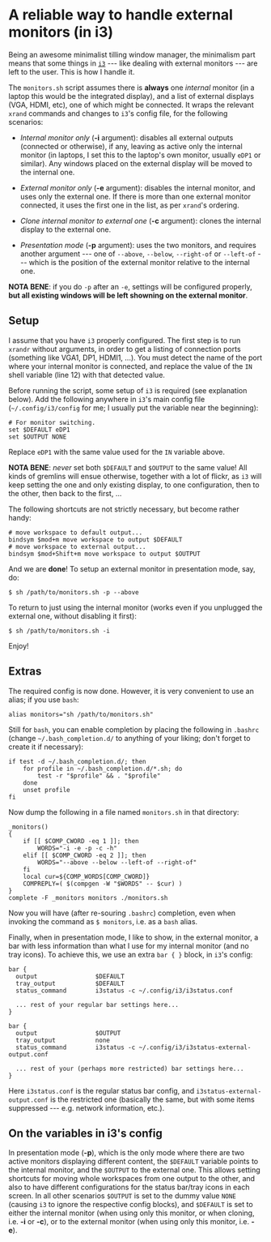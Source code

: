 # A reliable way to handle external monitors (in i3) #

Being an awesome minimalist tilling window manager, the minimalism part means that some things in [`i3`](https://i3wm.org/) --- like dealing with external monitors --- are left to the user. This is how I handle it.

The `monitors.sh` script assumes there is **always** one *internal* monitor (in a laptop this would be the integrated display), and a list of external displays (VGA, HDMI, etc), one of which might be connected. It wraps the relevant `xrand` commands and changes to `i3`'s config file, for the following scenarios:

- *Internal monitor only* (**-i** argument): disables all external outputs (connected or otherwise), if any, leaving as active only the internal monitor (in laptops, I set this to the laptop's own monitor, usually `eDP1` or similar). Any windows placed on the external display will be moved to the internal one.

- *External monitor only* (**-e** argument): disables the internal monitor, and uses only the external one. If there is more than one external monitor connected, it uses the first one in the list, as per `xrand`'s ordering.

- *Clone internal monitor to external one* (**-c** argument): clones the internal display to the external one.

- *Presentation mode* (**-p** argument): uses the two monitors, and requires another argument --- one of `--above`, `--below`, `--right-of` or `--left-of` --- which is the position of the external monitor relative to the internal one.

**NOTA BENE**: if you do `-p` after an `-e`, settings will be configured properly, **but all existing windows will be left showning on the external monitor**.

## Setup

I assume that you have `i3` properly configured. The first step is to run `xrandr` without arguments, in order to get a listing of connection ports (something like VGA1, DP1, HDMI1, ...). You must detect the name of the port where your internal monitor is connected, and replace the value of the `IN` shell variable (line 12) with that detected value.

Before running the script, some setup of `i3` is required (see explanation below). Add the following anywhere in `i3`'s main config file (`~/.config/i3/config` for me; I usually put the variable near the beginning):

~~~ {.config .numberLines}
# For monitor switching.
set $DEFAULT eDP1
set $OUTPUT NONE
~~~

Replace `eDP1` with the same value used for the `IN` variable above.

**NOTA BENE**: *never* set both `$DEFAULT` and `$OUTPUT` to the same value! All kinds of gremlins will ensue otherwise, together with a lot of flickr, as `i3` will keep setting the one and only existing display, to one configuration, then to the other, then back to the first, ...

The following shortcuts are not strictly necessary, but become rather handy:

~~~ {.text .numberLines}
# move workspace to default output...
bindsym $mod+m move workspace to output $DEFAULT
# move workspace to external output...
bindsym $mod+Shift+m move workspace to output $OUTPUT
~~~

And we are **done**! To setup an external monitor in presentation mode, say, do:

~~~ {.shell .numberLines}
$ sh /path/to/monitors.sh -p --above
~~~

To return to just using the internal monitor (works even if you unplugged the external one, without disabling it first):

~~~ {.shell .numberLines}
$ sh /path/to/monitors.sh -i
~~~

Enjoy!

## Extras

The required config is now done. However, it is very convenient to use an alias; if you use `bash`:

~~~ {.shell .numberLines}
alias monitors="sh /path/to/monitors.sh"
~~~

Still for `bash`, you can enable completion by placing the following in `.bashrc` (change `~/.bash_completion.d/` to anything of your liking; don't forget to create it if necessary):

~~~ {.shell .numberLines}
if test -d ~/.bash_completion.d/; then
	for profile in ~/.bash_completion.d/*.sh; do
		test -r "$profile" && . "$profile"
	done
	unset profile
fi
~~~

Now dump the following in a file named `monitors.sh` in that directory:

~~~ {.shell .numberLines}
_monitors()
{
	if [[ $COMP_CWORD -eq 1 ]]; then
		WORDS="-i -e -p -c -h"
	elif [[ $COMP_CWORD -eq 2 ]]; then
		WORDS="--above --below --left-of --right-of"
	fi
	local cur=${COMP_WORDS[COMP_CWORD]}
	COMPREPLY=( $(compgen -W "$WORDS" -- $cur) )
}
complete -F _monitors monitors ./monitors.sh
~~~

Now you will have (after re-souring `.bashrc`) completion, even when invoking the command as `$ monitors`, i.e. as a `bash` alias.

Finally, when in presentation mode, I like to show, in the external monitor, a bar with less information than what I use for my internal monitor (and no tray icons). To achieve this, we use an extra `bar { }` block, in `i3`'s config:

~~~ {.text .numberLines}
bar {
  output                $DEFAULT
  tray_output           $DEFAULT
  status_command        i3status -c ~/.config/i3/i3status.conf

  ... rest of your regular bar settings here...
}

bar {
  output                $OUTPUT
  tray_output           none
  status_command        i3status -c ~/.config/i3/i3status-external-output.conf

  ... rest of your (perhaps more restricted) bar settings here...
}
~~~

Here `i3status.conf` is the regular status bar config, and `i3status-external-output.conf` is the restricted one (basically the same, but with some items suppressed --- e.g. network information, etc.).

## On the variables in i3's config

In presentation mode (**-p**), which is the only mode where there are two active monitors displaying different content, the `$DEFAULT` variable points to the internal monitor, and the `$OUTPUT` to the external one. This allows setting shortcuts for moving whole workspaces from one output to the other, and also to have different configurations for the status bar/tray icons in each screen. In all other scenarios `$OUTPUT` is set to the dummy value `NONE` (causing `i3` to ignore the respective config blocks), and `$DEFAULT` is set to either the internal monitor (when using only this monitor, or when cloning, i.e. **-i** or **-c**), or to the external monitor (when using only this monitor, i.e. **-e**).
